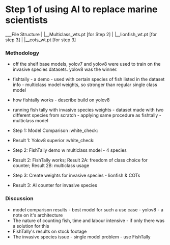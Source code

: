 # Step 1 of using AI to replace marine scientists

___File Structure
|
|__Multiclass_wts.pt [for Step 2]
|
|__lionfish_wt.pt [for step 3]
|
|__cots_wt.pt [for step 3]

### Methodology

- off the shelf base models, yolov7 and yolov8 were used to train on the invasive species datasets. yolov8 was the winner.
- fishtally - a demo - used with certain species of fish listed in the dataset info - multiclass model weights, so stronger than regular single class model
- how fishtally works - describe build on yolov8
- running fish tally with invasive species weights - dataset made with two different species from scratch - applying same procedure as fishtally - multiclass model

- Step 1: Model Comparison :white_check:
- Result 1: Yolov8 superior :white_check:
- Step 2: FishTally demo w multiclass model - 4 species
- Result 2: FishTally works; Result 2A: freedom of class choice for counter; Result 2B: multiclass usage
- Step 3: Create weights for invasive species - lionfish & COTs 
- Result 3: AI counter for invasive species

### Discussion

- model comparison results - best model for such a use case - yolov8 - a note on it's architecture
- The nature of counting fish, time and labour intensive - if only there was a solution for this
- FishTally's results on stock footage
- The invasive species issue - single model problem - use FishTally

